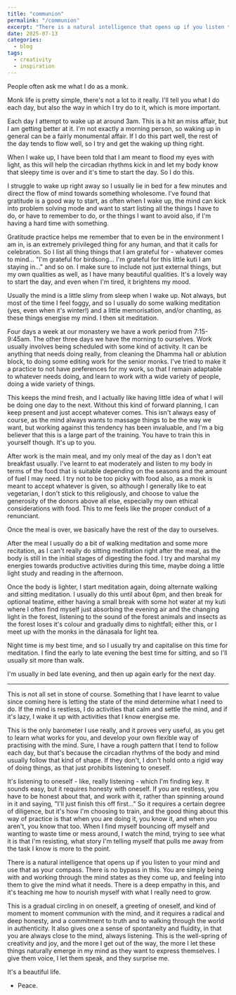 ```yaml
---
title: "communion"
permalink: "/communion" 
excerpt: "There is a natural intelligence that opens up if you listen to your mind and use that as your compass."
date: 2025-07-13
categories:
  - blog
tags: 
  - creativity
  - inspiration
--- 
```

People often ask me what I do as a monk. 

Monk life is pretty simple, there's not a lot to it really. I'll tell you what I do each day, but also the way in which I try do to it, which is more important.

Each day I attempt to wake up at around 3am. This is a hit an miss affair, but I am getting better at it. I'm not exactly a morning person, so waking up in general can be a fairly monumental affair. If I do this part well, the rest of the day tends to flow well, so I try and get the waking up thing right.

When I wake up, I have been told that I am meant to flood my eyes with light, as this will help the circadian rhythms kick in and let my body know that sleepy time is over and it's time to start the day. So I do this. 

I struggle to wake up right away so I usually lie in bed for a few minutes and direct the flow of mind towards something wholesome. I've found that gratitude is a good way to start, as often when I wake up, the mind can kick into problem solving mode and want to start listing all the things I have to do, or have to remember to do, or the things I want to avoid also, if I'm having a hard time with something.

Gratitude practice helps me remember that to even be in the environment I am in, is an extremely privileged thing for any human, and that it calls for celebration. So I list all thing things that I am grateful for - whatever comes to mind... "I'm grateful for birdsong... I'm grateful for this little kuti I am staying in..." and so on. I make sure to include not just external things, but my own qualities as well, as I have many beautiful qualities. It's a lovely way to start the day, and even when I'm tired, it brightens my mood. 

Usually the mind is a little slimy from sleep when I wake up. Not always, but most of the time I feel foggy, and so I usually do some walking meditation (yes, even when it's winter!) and a little memorisation, and/or chanting, as these things energise my mind. I then sit meditation. 

Four days a week at our monastery we have a work period from 7:15-9:45am. The other three days we have the morning to ourselves. Work usually involves being scheduled with some kind of activity. It can be anything that needs doing really, from cleaning the Dhamma hall or ablution block, to doing some editing work for the senior monks. I've tried to make it a practice to not have preferences for my work, so that I remain adaptable to whatever needs doing, and learn to work with a wide variety of people, doing a wide variety of things. 


This keeps the mind fresh, and I actually like having little idea of what I will be doing one day to the next. Without this kind of forward planning, I can keep present and just accept whatever comes. This isn't always easy of course, as the mind always wants to massage things to be the way we want, but working against this tendency has been invaluable, and I'm a big believer that this is a large part of the training. You have to train this in yourself though. It's up to you. 

After work is the main meal, and my only meal of the day as I don't eat breakfast usually. I've learnt to eat moderately and listen to my body in terms of the food that is suitable depending on the seasons and the amount of fuel I may need. I try not to be too picky with food also, as a monk is meant to accept whatever is given, so although I generally like to eat vegetarian, I don't stick to this religiously, and choose to value the generosity of the donors above all else, especially my own ethical considerations with food. This to me feels like the proper conduct of a renunciant.

Once the meal is over, we basically have the rest of the day to ourselves. 

After the meal I usually do a bit of walking meditation and some more recitation, as I can't really do sitting meditation right after the meal, as the body is still in the initial stages of digesting the food. I try and marshal my energies towards productive activities during this time, maybe doing a little light study and reading in the afternoon. 

Once the body is lighter, I start meditation again, doing alternate walking and sitting meditation. I usually do this until about 6pm, and then break for optional teatime, either having a small break with some hot water at my kuti where I often find myself just absorbing the evening air and the changing light in the forest, listening to the sound of the forest animals and insects as the forest loses it's colour and gradually dims to nightfall; either this, or I meet up with the monks in the dānasala for light tea. 

Night time is my best time, and so I usually try and capitalise on this time for meditation. I find the early to late evening the best time for sitting, and so I'll usually sit more than walk. 

I'm usually in bed late evening, and then up again early for the next day.

---

This is not all set in stone of course. Something that I have learnt to value since coming here is letting the state of the mind determine what I need to do. If the mind is restless, I do activities that calm and settle the mind, and if it's lazy, I wake it up with activities that I know energise me. 

This is the only barometer I use really, and it proves very useful, as you get to learn what works for you, and develop your own flexible way of practising with the mind. Sure, I have a rough pattern that I tend to follow each day, but that's because the circadian rhythms of the body and mind usually follow that kind of shape. If they don't, I don't hold onto a rigid way of doing things, as that just prohibits listening to oneself. 

It's listening to oneself - like, really listening - which I'm finding key. It sounds easy, but it requires honesty with oneself. If you are restless, you have to be honest about that, and work with it, rather than spinning around in it and saying, "I'll just finish this off first..." So it requires a certain degree of diligence, but it's how I'm choosing to train, and the good thing about this way of practice is that when you are doing it, you know it, and when you aren't, you know that too. When I find myself bouncing off myself and wanting to waste time or mess around, I watch the mind, trying to see what it is that I'm resisting, what story I'm telling myself that pulls me away from the task I know is more to the point.  

There is a natural intelligence that opens up if you listen to your mind and use that as your compass. There is no bypass in this. You are simply being with and working through the mind states as they come up, and feeling into them to give the mind what it needs. There is a deep empathy in this, and it's teaching me how to nourish myself with what I really need to grow. 

This is a gradual circling in on oneself, a greeting of oneself, and kind of moment to moment communion with the mind, and it requires a radical and deep honesty, and a commitment to truth and to walking through the world in authenticity. It also gives one a sense of spontaneity and fluidity, in that you are always close to the mind, always listening. This is the well-spring of creativity and joy, and the more I get out of the way, the more I let these things naturally emerge in my mind as they want to express themselves. I give them voice, I let them speak, and they surprise me. 

It's a beautiful life.  

- Peace. 




